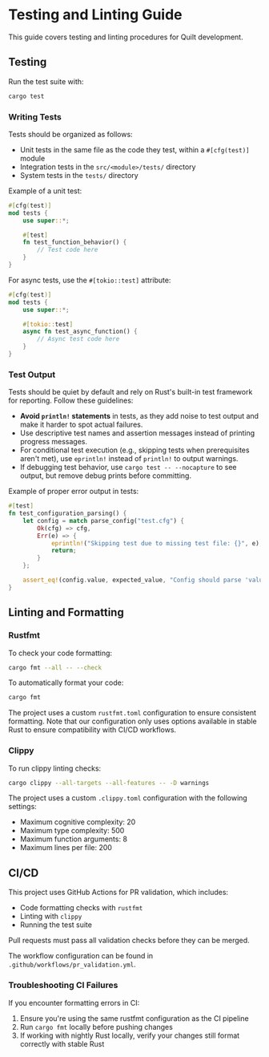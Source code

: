 # Testing and Linting Guide

This guide covers testing and linting procedures for Quilt development.

## Testing

Run the test suite with:

```bash
cargo test
```

### Writing Tests

Tests should be organized as follows:

- Unit tests in the same file as the code they test, within a `#[cfg(test)]` module
- Integration tests in the `src/<module>/tests/` directory
- System tests in the `tests/` directory

Example of a unit test:

```rust
#[cfg(test)]
mod tests {
    use super::*;

    #[test]
    fn test_function_behavior() {
        // Test code here
    }
}
```

For async tests, use the `#[tokio::test]` attribute:

```rust
#[cfg(test)]
mod tests {
    use super::*;

    #[tokio::test]
    async fn test_async_function() {
        // Async test code here
    }
}
```

### Test Output

Tests should be quiet by default and rely on Rust's built-in test framework for reporting. Follow these guidelines:

- **Avoid `println!` statements** in tests, as they add noise to test output and make it harder to spot actual failures.
- Use descriptive test names and assertion messages instead of printing progress messages.
- For conditional test execution (e.g., skipping tests when prerequisites aren't met), use `eprintln!` instead of `println!` to output warnings.
- If debugging test behavior, use `cargo test -- --nocapture` to see output, but remove debug prints before committing.

Example of proper error output in tests:

```rust
#[test]
fn test_configuration_parsing() {
    let config = match parse_config("test.cfg") {
        Ok(cfg) => cfg,
        Err(e) => {
            eprintln!("Skipping test due to missing test file: {}", e);
            return;
        }
    };

    assert_eq!(config.value, expected_value, "Config should parse 'value' field correctly");
}
```

## Linting and Formatting

### Rustfmt

To check your code formatting:

```bash
cargo fmt --all -- --check
```

To automatically format your code:

```bash
cargo fmt
```

The project uses a custom `rustfmt.toml` configuration to ensure consistent formatting. Note that our configuration only uses options available in stable Rust to ensure compatibility with CI/CD workflows.

### Clippy

To run clippy linting checks:

```bash
cargo clippy --all-targets --all-features -- -D warnings
```

The project uses a custom `.clippy.toml` configuration with the following settings:

- Maximum cognitive complexity: 20
- Maximum type complexity: 500
- Maximum function arguments: 8
- Maximum lines per file: 200

## CI/CD

This project uses GitHub Actions for PR validation, which includes:

- Code formatting checks with `rustfmt`
- Linting with `clippy`
- Running the test suite

Pull requests must pass all validation checks before they can be merged.

The workflow configuration can be found in `.github/workflows/pr_validation.yml`.

### Troubleshooting CI Failures

If you encounter formatting errors in CI:

1. Ensure you're using the same rustfmt configuration as the CI pipeline
2. Run `cargo fmt` locally before pushing changes
3. If working with nightly Rust locally, verify your changes still format correctly with stable Rust
